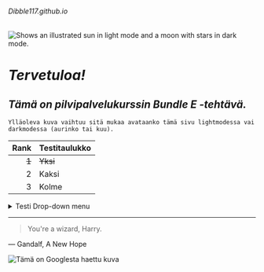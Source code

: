 ###### Dibble117.github.io
<picture>
  <source media="(prefers-color-scheme: dark)" srcset="https://user-images.githubusercontent.com/25423296/163456776-7f95b81a-f1ed-45f7-b7ab-8fa810d529fa.png">
  <source media="(prefers-color-scheme: light)" srcset="https://user-images.githubusercontent.com/25423296/163456779-a8556205-d0a5-45e2-ac17-42d089e3c3f8.png">
  <img alt="Shows an illustrated sun in light mode and a moon with stars in dark mode." src="https://user-images.githubusercontent.com/25423296/163456779-a8556205-d0a5-45e2-ac17-42d089e3c3f8.png">
</picture>

# ***Tervetuloa!***

## *Tämä on pilvipalvelukurssin Bundle E -tehtävä.*

```
Ylläoleva kuva vaihtuu sitä mukaa avataanko tämä sivu lightmodessa vai darkmodessa (aurinko tai kuu).
```

| Rank | Testitaulukko |
|-----:|---------------|
|     ~~1~~|         ~~Yksi~~      |
|     2|       Kaksi        |
|     3|            Kolme   |

<details>
<summary>Testi Drop-down menu</summary>

~~Jos näet tämän, onnistuit painamaan nuolta!~~

</details>

---
> You're a wizard, Harry.

— Gandalf, A New Hope


![Tämä on Googlesta haettu kuva](https://www.google.com/url?sa=i&url=https%3A%2F%2Fgithub.com%2Fjoin&psig=AOvVaw37jbTbcjSwzx9ed1RY3qAc&ust=1674851614705000&source=images&cd=vfe&ved=0CBAQjRxqFwoTCJinmdSK5vwCFQAAAAAdAAAAABAI)
